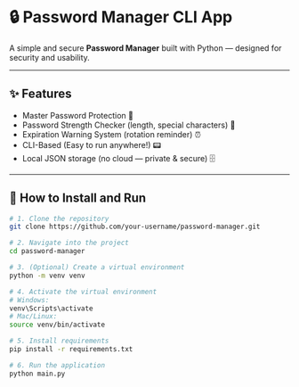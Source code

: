 # 🔒 Password Manager CLI App

A simple and secure **Password Manager** built with Python — designed for security and usability.

---

## ✨ Features
- Master Password Protection 🔐
- Password Strength Checker (length, special characters) 📏
- Expiration Warning System (rotation reminder) ⏰
- CLI-Based (Easy to run anywhere!) 📟
- Local JSON storage (no cloud — private & secure) 🗄️

---

## 🚀 How to Install and Run

```bash
# 1. Clone the repository
git clone https://github.com/your-username/password-manager.git

# 2. Navigate into the project
cd password-manager

# 3. (Optional) Create a virtual environment
python -m venv venv

# 4. Activate the virtual environment
# Windows:
venv\Scripts\activate
# Mac/Linux:
source venv/bin/activate

# 5. Install requirements
pip install -r requirements.txt

# 6. Run the application
python main.py
